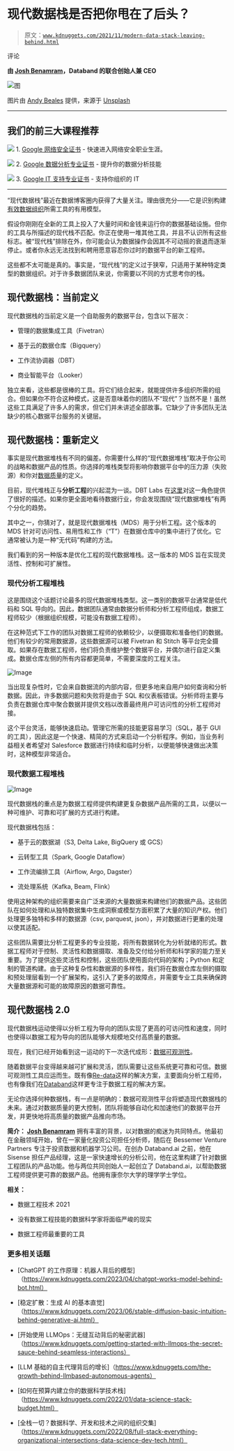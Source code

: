 # 现代数据栈是否把你甩在了后头？

> 原文：[`www.kdnuggets.com/2021/11/modern-data-stack-leaving-behind.html`](https://www.kdnuggets.com/2021/11/modern-data-stack-leaving-behind.html)

评论

**由 [Josh Benamram](https://www.linkedin.com/in/josh-benamram/)，Databand 的联合创始人兼 CEO**

![图](img/b99f14bf0784341677e2259663e082ee.png)

图片由 [Andy Beales](https://unsplash.com/@andybeales?utm_source=unsplash&utm_medium=referral&utm_content=creditCopyText) 提供，来源于 [Unsplash](https://unsplash.com/s/photos/hailing-a-cab?utm_source=unsplash&utm_medium=referral&utm_content=creditCopyText)

* * *

## 我们的前三大课程推荐

![](img/0244c01ba9267c002ef39d4907e0b8fb.png) 1\. [Google 网络安全证书](https://www.kdnuggets.com/google-cybersecurity) - 快速进入网络安全职业生涯。

![](img/e225c49c3c91745821c8c0368bf04711.png) 2\. [Google 数据分析专业证书](https://www.kdnuggets.com/google-data-analytics) - 提升你的数据分析技能

![](img/0244c01ba9267c002ef39d4907e0b8fb.png) 3\. [Google IT 支持专业证书](https://www.kdnuggets.com/google-itsupport) - 支持你组织的 IT

* * *

“现代数据栈”最近在数据博客圈内获得了大量关注。理由很充分——它是识别构建[有效数据组织](https://databand.ai/blog/dataops-org-structure/)所需工具的有用模型。

假设你刚刚在全新的工具上投入了大量时间和金钱来运行你的数据基础设施。但你的工具与所描述的现代栈不匹配。你正在使用一堆其他工具，并且不认识所有这些标志。被“现代栈”排除在外，你可能会认为数据操作会因其不可动摇的衰退而逐渐停止。或者你永远无法找到和聘用愿意容忍你过时的数据平台的新工程师。

这些都不太可能是真的。事实是，“现代栈”的定义过于狭窄，只适用于某种特定类型的数据组织。对于许多数据团队来说，你需要以不同的方式思考你的栈。

## 现代数据栈：当前定义

现代数据栈的当前定义是一个自助服务的数据平台，包含以下层次：

+   管理的数据集成工具（Fivetran）

+   基于云的数据仓库（Bigquery）

+   工作流协调器（DBT）

+   商业智能平台（Looker）

独立来看，这些都是很棒的工具。将它们结合起来，就能提供许多组织所需的组合。但如果你不符合这种模式，这是否意味着你的团队不“现代”？当然不是！虽然这些工具满足了许多人的需求，但它们并未讲述全部故事。它缺少了许多团队无法缺少的核心数据平台服务的关键层。

## 现代数据栈：重新定义

事实是现代数据堆栈有不同的偏差。你需要什么样的“现代数据堆栈”取决于你公司的战略和数据产品的性质。你选择的堆栈类型将影响你数据平台中的压力源（失败源）和你对[数据质量](https://databand.ai/blog/what-is-good-data-quality-for-data-engineers/)的定义。

目前，现代堆栈正与**分析工程**的兴起混为一谈。DBT Labs 在[这里](https://www.getdbt.com/what-is-analytics-engineering/)对这一角色提供了很好的描述。如果你更全面地看待数据行业，你会发现围绕“现代数据堆栈”有两个分化的趋势。

其中之一，你猜对了，就是现代数据堆栈（MDS）用于分析工程。这个版本的 MDS 针对可访问性、易用性和工作（“T”）在数据仓库中的集中进行了优化。它通常被认为是一种“无代码”构建的方法。

我们看到的另一种版本是优化工程的现代数据堆栈。这一版本的 MDS 旨在实现灵活性、控制和可扩展性。

### 现代分析工程堆栈

这是围绕这个话题讨论最多的现代数据堆栈类型。这一类别的数据平台通常是低代码和 SQL 导向的。因此，数据团队通常由数据分析师和分析工程师组成，数据工程师较少（根据组织规模，可能没有数据工程师）。

在这种范式下工作的团队对数据工程师的依赖较少，以便摄取和准备他们的数据。他们有较少的常用数据源，这些数据源可以被 Fivetran 和 Stitch 等平台完全摄取。如果存在数据工程师，他们将负责维护整个数据平台，并偶尔进行自定义集成。数据仓库左侧的所有内容都更简单，不需要深度的工程关注。

![Image](img/d0786976c10a8f18baa236a53958f80e.png)

当出现复杂性时，它会来自数据流的内部内容，但更多地来自用户如何查询和分析数据。因此，许多数据问题和失败将是由于 SQL 和仪表板错误。分析师将主要与负责在数据仓库中聚合数据并提供文档以改善最终用户可访问性的分析工程师对接。

这个平台灵活，能够快速启动。管理它所需的技能更容易学习（SQL，基于 GUI 的工具），因此这是一个快速、精简的方式来启动一个分析程序。例如，当业务利益相关者希望对 Salesforce 数据进行持续和临时分析，以便能够快速做出决策时，这种模型非常适合。

### 现代数据工程堆栈

![Image](img/f370284074d8cd5099e941fcec550d1e.png)

现代数据栈的重点是为数据工程师提供构建更复杂数据产品所需的工具，以便以一种可维护、可靠和可扩展的方式进行构建。

现代数据栈包括：

+   基于云的数据湖（S3, Delta Lake, BigQuery 或 GCS）

+   云转型工具（Spark, Google Dataflow）

+   工作流编排工具（Airflow, Argo, Dagster）

+   流处理系统（Kafka, Beam, Flink）

使用这种架构的组织需要来自广泛来源的大量数据来构建他们的数据产品。这些团队在如何处理和从独特数据集中生成洞察或模型方面积累了大量的知识产权。他们处理更多独特和多样的数据源（csv, parquest, json），并对数据进行更重的处理以使其适配。

这些团队需要比分析工程更多的专业技能，将所有数据转化为分析就绪的形式。数据工程师对于控制、灵活性和数据摄取、准备及交付给分析师和科学家的能力至关重要。为了提供这些灵活性和控制，这些团队使用面向代码的架构；Python 和定制的管道构建。由于这种复杂性和数据源的多样性，我们将在数据仓库左侧的摄取和预处理层看到一个扩展架构，这引入了更多的故障点，并需要专业工具来确保跨大量数据源和可能的故障原因的数据可靠性。

## 现代数据栈 2.0

现代数据栈运动使得以分析工程为导向的团队实现了更高的可访问性和速度，同时也使得以数据工程为导向的团队能够大规模地交付高质量的数据。

现在，我们已经开始看到这一运动的下一次迭代成形：[数据可观测性](https://databand.ai/data-observability)。

随着数据平台变得越来越可扩展和灵活，团队需要让这些系统更可靠和可信。数据可观测性工具应运而生。既有像[Re-data](https://github.com/re-data/re-data)这样的解决方案，主要面向分析工程师，也有像我们在[Databand](https://databand.ai)这样更专注于数据工程的解决方案。

无论你选择何种数据栈，有一点是明确的：数据可观测性平台将塑造现代数据栈的未来。通过对数据质量的更大控制，团队将能够自动化和加速他们的数据平台开发，并更快地将高质量的数据产品推向市场。

**简介： [Josh Benamram](https://www.linkedin.com/in/josh-benamram/)** 拥有丰富的背景，以对数据的痴迷为共同特点。他最初在金融领域开始，曾在一家量化投资公司担任分析师，随后在 Bessemer Venture Partners 专注于投资数据和机器学习公司。在创办 Databand.ai 之前，他在 Sisense 担任产品经理，这是一家快速增长的分析公司，他在这里构建了针对数据工程团队的产品功能。他与两位共同创始人一起创立了 Databand.ai，以帮助数据工程师提供更可靠的数据产品。他拥有康奈尔大学的理学学士学位。

**相关：**

+   数据工程技术 2021

+   没有数据工程技能的数据科学家将面临严峻的现实

+   数据工程师最重要的工具

### 更多相关话题

+   [ChatGPT 的工作原理：机器人背后的模型]（https://www.kdnuggets.com/2023/04/chatgpt-works-model-behind-bot.html）

+   [稳定扩散：生成 AI 的基本直觉]（https://www.kdnuggets.com/2023/06/stable-diffusion-basic-intuition-behind-generative-ai.html）

+   [开始使用 LLMOps：无缝互动背后的秘密武器]（https://www.kdnuggets.com/getting-started-with-llmops-the-secret-sauce-behind-seamless-interactions）

+   [LLM 基础的自主代理背后的增长]（https://www.kdnuggets.com/the-growth-behind-llmbased-autonomous-agents）

+   [如何在预算内建立你的数据科学技术栈]（https://www.kdnuggets.com/2022/01/data-science-stack-budget.html）

+   [全栈一切？数据科学、开发和技术之间的组织交集]（https://www.kdnuggets.com/2022/08/full-stack-everything-organizational-intersections-data-science-dev-tech.html）
